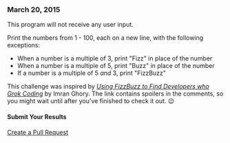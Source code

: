 ### March 20, 2015

This program will not receive any user input.

Print the numbers from 1 - 100, each on a new line, with the following exceptions:

  * When a number is a multiple of 3, print "Fizz" in place of the number
  * When a number is a multiple of 5, print "Buzz" in place of the number
  * If a number is a multiple of 5 *and* 3, print "FizzBuzz"

This challenge was inspired by *[Using FizzBuzz to Find Developers who Grok Coding](http://imranontech.com/2007/01/24/using-fizzbuzz-to-find-developers-who-grok-coding/)* by Imran Ghory.
The link contains spoilers in the comments, so you might wait until after you've finished to check it out. :wink:

#### Submit Your Results
[Create a Pull Request](https://github.com/AICSC/Coding-Challenges/new/master/2015/03-20/)
